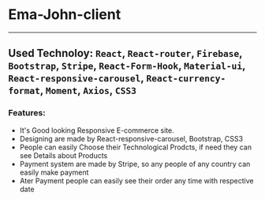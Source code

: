 # Ema-John-client
***
## Used Technoloy: `React`, `React-router`, `Firebase`, `Bootstrap`, `Stripe`, `React-Form-Hook`, `Material-ui`, `React-responsive-carousel`, `React-currency-format`, `Moment`, `Axios`, `CSS3`
### Features: 
- It's Good looking Responsive E-commerce site. 
- Designing are made by React-responsive-carousel, Bootstrap, CSS3
- People can easily Choose their Technological Prodcts, if need they can see Details about Products
- Payment system are made by Stripe, so any people of any country can easily make payment
- Ater Payment people can easily see their order any time with respective date
